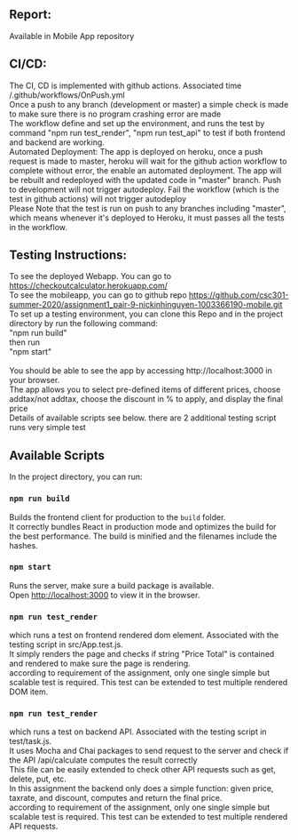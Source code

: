 ## Report:
Available in Mobile App repository

## CI/CD:
The CI, CD is implemented with github actions. Associated time /.github/workflows/OnPush.yml <br/>
Once a push to any branch (development or master) a simple check is made to make sure there is no program crashing error are made <br/>
The workflow define and set up the environment, and runs the test by command "npm run test_render", "npm run test_api" to test if both frontend and backend are working. <br/>
Automated Deployment: The app is deployed on heroku, once a push request is made to master, heroku will wait for the github action workflow to complete without error, the enable an automated deployment. The app will be rebuilt and redeployed with the updated code in "master" branch. Push to development will not trigger autodeploy. Fail the workflow (which is the test in github actions) will not trigger autodeploy<br/> 
Please Note that the test is run on push to any branches including "master", which means whenever it's deployed to Heroku, it must passes all the tests in the workflow.


## Testing Instructions:
To see the deployed Webapp. You can go to https://checkoutcalculator.herokuapp.com/ <br/>
To see the mobileapp, you can go to github repo https://github.com/csc301-summer-2020/assignment1_pair-9-nickinhinguyen-1003366190-mobile.git <br/>
To set up a testing environment, you can clone this Repo and in the project directory by run the following command:<br/> 
"npm run build"<br/>
then run <br/>
"npm start"<br/>
<br/>
You should be able to see the app by accessing http://localhost:3000 in your browser.<br/>
The app allows you to select pre-defined items of different prices, choose addtax/not addtax, choose the discount in % to apply, and display the final price <br/> 
Details of available scripts see below. there are 2 additional testing script runs very simple test<br/> 

## Available Scripts

In the project directory, you can run:

### `npm run build`

Builds the frontend client for production to the `build` folder.<br />
It correctly bundles React in production mode and optimizes the build for the best performance.
The build is minified and the filenames include the hashes.<br />

### `npm start`

Runs the server, make sure a build package is available.<br />
Open [http://localhost:3000](http://localhost:3000) to view it in the browser.

### `npm run test_render`

which runs a test on frontend rendered dom element. Associated with the testing script in src/App.test.js. <br/> 
It simply renders the page and checks if string "Price Total" is contained and rendered to make sure the page is rendering. <br/> according to requirement of the assignment, only one single simple but scalable test is required. This test can be extended to test multiple rendered DOM item. 

### `npm run test_render`

which runs a test on backend API. Associated with the testing script in test/task.js. <br/>
It uses Mocha and Chai packages to send request to the server and check if the API /api/calculate computes the result correctly <br/>
This file can be easily extended to check other API requests such as get, delete, put, etc.<br/>
In this assignment the backend only does a simple function: given price, taxrate, and discount, computes and return the final price. <br/>
according to requirement of the assignment, only one single simple but scalable test is required. This test can be extended to test multiple rendered API requests. 


